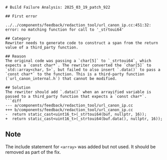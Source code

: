 ```
# Build Failure Analysis: 2025_03_19_patch_922

## First error

../../components/feedback/redaction_tool/url_canon_ip.cc:451:32: error: no matching function for call to '_strtoui64'

## Category
Rewriter needs to generate code to construct a span from the return value of a third_party function.

## Reason
The original code was passing a `char[5]` to `_strtoui64`, which expects a `const char*`. The rewriter converted the `char[5]` to `std::array<char, 5>`, but failed to also insert `.data()` to pass a `const char*` to the function. This is a third-party function (`url_canon_internal.h`) that cannot be modified.

## Solution
The rewriter should add `.data()` when an arrayified variable is passed to a third_party function that expects a `const char*`.
```diff
--- a/components/feedback/redaction_tool/url_canon_ip.cc
+++ b/components/feedback/redaction_tool/url_canon_ip.cc
-  return static_cast<uint16_t>(_strtoui64(buf, nullptr, 16));
+  return static_cast<uint16_t>(_strtoui64(buf.data(), nullptr, 16));

```

## Note
The include statement for `<array>` was added but not used. It should be removed as part of the fix.